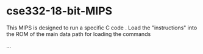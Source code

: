 # cse332-18-bit-MIPS

This MIPS is designed to run a specific C code . 
Load the "instructions" into the ROM of the main data path for loading the commands 

...
